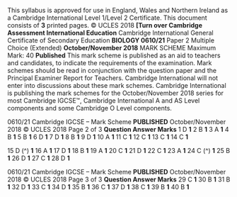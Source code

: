 This syllabus is approved for use in England, Wales and Northern Ireland as a Cambridge International Level 1/Level 2 Certificate. This document consists of **3** printed pages. © UCLES 2018 **[Turn over Cambridge Assessment International Education** Cambridge International General Certificate of Secondary Education **BIOLOGY 0610/21** Paper 2 Multiple Choice (Extended) **October/November 2018** MARK SCHEME Maximum Mark: 40 **Published** This mark scheme is published as an aid to teachers and candidates, to indicate the requirements of the examination. Mark schemes should be read in conjunction with the question paper and the Principal Examiner Report for Teachers. Cambridge International will not enter into discussions about these mark schemes. Cambridge International is publishing the mark schemes for the October/November 2018 series for most Cambridge IGCSE™, Cambridge International A and AS Level components and some Cambridge O Level components. 


0610/21 Cambridge IGCSE – Mark Scheme **PUBLISHED** October/November 2018 © UCLES 2018 Page 2 of 3 **Question Answer Marks** 1 D **1** 2 B **1** 3 A **1** 4 B **1** 5 B **1** 6 D **1** 7 D **1** 8 B **1** 9 D **1** 10 A **1** 11 C **1** 12 C **1** 13 C **1** 14 C **1** 

15 D (^) **1** 16 A **1** 17 D **1** 18 B **1** 19 A **1** 20 C **1** 21 D **1** 22 C **1** 23 A **1** 24 C (^) **1** 25 B **1** 26 D **1** 27 C **1** 28 D **1** 


0610/21 Cambridge IGCSE – Mark Scheme **PUBLISHED** October/November 2018 © UCLES 2018 Page 3 of 3 **Question Answer Marks** 29 C **1** 30 B **1** 31 B **1** 32 D **1** 33 C **1** 34 D **1** 35 B **1** 36 C **1** 37 D **1** 38 C **1** 39 B **1** 40 B **1** 


